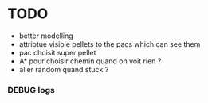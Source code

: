# TODO
- better modelling
- attribtue visible pellets to the pacs which can see them
- pac choisit super pellet
- A* pour choisir chemin quand on voit rien ?
- aller random quand stuck ?


### DEBUG logs
